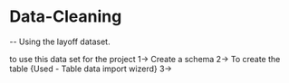 # Data-Cleaning

-- Using the layoff dataset.

to use this data set for the project
1-> Create a schema
2-> To create the table {Used - Table data import wizerd}
3-> 
